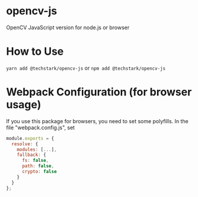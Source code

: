 # opencv-js
OpenCV JavaScript version for node.js or browser

# How to Use
`yarn add @techstark/opencv-js` or `npm add @techstark/opencv-js`

# Webpack Configuration (for browser usage)
If you use this package for browsers, you need to set some polyfills. In the file "webpack.config.js", set 
```js
module.exports = {
  resolve: {
    modules: [...],
    fallback: {
      fs: false,
      path: false,
      crypto: false
    }
  }
};
```